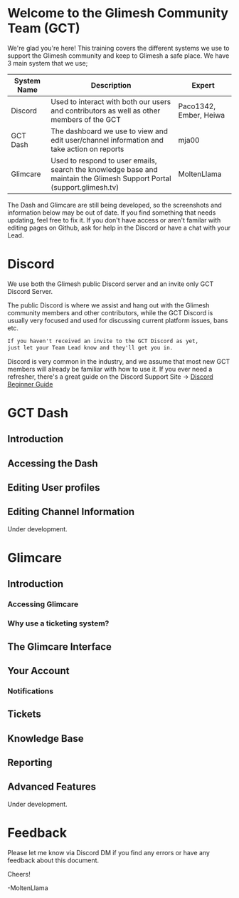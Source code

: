# Welcome to the Glimesh Community Team (GCT)

We're glad you're here!  This training covers the different systems we use to support the Glimesh community and keep to Glimesh a safe place.  We have 3 main system that we use;

| System Name | Description                                                                                                            | Expert                 |
|-------------|------------------------------------------------------------------------------------------------------------------------|------------------------|
| Discord     | Used to interact with both our users and contributors as well as other members of the GCT                              | Paco1342, Ember, Heiwa |
| GCT Dash    | The dashboard we use to view and edit user/channel information and take action on reports                              | mja00                  |
| Glimcare    | Used to respond to user emails, search the knowledge base and maintain the Glimesh Support Portal (support.glimesh.tv) | MoltenLlama            |

The Dash and Glimcare are still being developed, so the screenshots and information below may be out of date.  If you find something that needs updating, feel free to fix it.  If you don't have access or aren't familar with editing pages on Github, ask for help in the Discord or have a chat with your Lead.

# Discord

We use both the Glimesh public Discord server and an invite only GCT Discord Server. 

The public Discord is where we assist and hang out with the Glimesh community members and other contributors, while the GCT Discord is usually very focused and used for discussing current platform issues, bans etc.

```markdown
If you haven't received an invite to the GCT Discord as yet, 
just let your Team Lead know and they'll get you in.
```

Discord is very common in the industry, and we assume that most new GCT members will already be familiar with how to use it.  If you ever need a refresher, there's a great guide on the Discord Support Site -> [Discord Beginner Guide](https://support.discord.com/hc/en-us/articles/360045138571-Beginner-s-Guide-to-Discord)


# GCT Dash

## Introduction
## Accessing the Dash
## Editing User profiles
## Editing Channel Information

Under development. 

# Glimcare

## Introduction
### Accessing Glimcare
### Why use a ticketing system?
### 
## The Glimcare Interface
## Your Account
###
### Notifications
## Tickets
## Knowledge Base
## Reporting
## Advanced Features

Under development. 

# Feedback

Please let me know via Discord DM if you find any errors or have any feedback about this document.  

Cheers!

-MoltenLlama